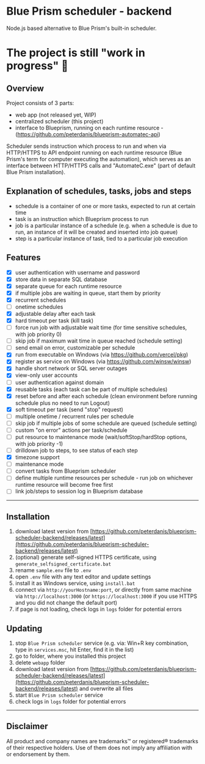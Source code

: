 # Blue Prism scheduler - backend

Node.js based alternative to Blue Prism's built-in scheduler.

# The project is still "work in progress" 🚧

## Overview

Project consists of 3 parts:

- web app (not released yet, WIP)
- centralized scheduler (this project)
- interface to Blueprism, running on each runtime resource - (https://github.com/peterdanis/blueprism-automatec-api)

Scheduler sends instruction which process to run and when via HTTP/HTTPS to API endpoint running on each runtime resource (Blue Prism's term for computer executing the automation), which serves as an interface between HTTP/HTTPS calls and "AutomateC.exe" (part of default Blue Prism installation).

## Explanation of schedules, tasks, jobs and steps

- schedule is a container of one or more tasks, expected to run at certain time
- task is an instruction which Blueprism process to run
- job is a particular instance of a schedule (e.g. when a schedule is due to run, an instance of it will be created and inserted into job queue)
- step is a particular instance of task, tied to a particular job execution

## Features

- [x] user authentication with username and password
- [x] store data in separate SQL database
- [x] separate queue for each runtime resource
- [x] if multiple jobs are waiting in queue, start them by priority
- [x] recurrent schedules
- [ ] onetime schedules
- [x] adjustable delay after each task
- [x] hard timeout per task (kill task)
- [ ] force run job with adjustable wait time (for time sensitive schedules, with job priority 0)
- [ ] skip job if maximum wait time in queue reached (schedule setting)
- [ ] send email on error, customizable per schedule
- [x] run from executable on Windows (via https://github.com/vercel/pkg)
- [x] register as service on Windows (via https://github.com/winsw/winsw)
- [x] handle short network or SQL server outages
- [x] view-only user accounts
- [ ] user authentication against domain
- [x] reusable tasks (each task can be part of multiple schedules)
- [x] reset before and after each schedule (clean environment before running schedule plus no need to run Logout)
- [x] soft timeout per task (send "stop" request)
- [ ] multiple onetime / recurrent rules per schedule
- [ ] skip job if multiple jobs of some schedule are queued (schedule setting)
- [ ] custom "on error" actions per task/schedule
- [ ] put resource to maintenance mode (wait/softStop/hardStop options, with job priority -1)
- [ ] drilldown job to steps, to see status of each step
- [x] timezone support
- [ ] maintenance mode
- [ ] convert tasks from Blueprism scheduler
- [ ] define multiple runtime resources per schedule - run job on whichever runtime resource will become free first
- [ ] link job/steps to session log in Blueprism database

---

## Installation

1. download latest version from [https://github.com/peterdanis/blueprism-scheduler-backend/releases/latest](https://github.com/peterdanis/blueprism-scheduler-backend/releases/latest)
2. (optional) generate self-signed HTTPS certificate, using `generate_selfsigned_certificate.bat`
3. rename `sample.env` file to `.env`
4. open `.env` file with any text editor and update settings
5. install it as Windows service, using `install.bat`
6. connect via `http://yourHostname:port`, or directly from same machine via `http://localhost:3000` (or `https://localhost:3000` if you use HTTPS and you did not change the default port)
7. if page is not loading, check logs in `logs` folder for potential errors

## Updating

1. stop `Blue Prism scheduler` service (e.g. via: Win+R key combination, type in `services.msc`, hit Enter, find it in the list)
2. go to folder, where you installed this project
3. delete `webapp` folder
4. download latest version from [https://github.com/peterdanis/blueprism-scheduler-backend/releases/latest](https://github.com/peterdanis/blueprism-scheduler-backend/releases/latest) and overwrite all files
5. start `Blue Prism scheduler` service
6. check logs in `logs` folder for potential errors

---

## Disclaimer

All product and company names are trademarks™ or registered® trademarks of their respective holders. Use of them does not imply any affiliation with or endorsement by them.
